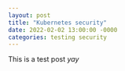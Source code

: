 ```yaml
---
layout: post
title: "Kubernetes security"
date: 2022-02-02 13:00:00 -0000
categories: testing security
---
```


This is a test post
*yay*